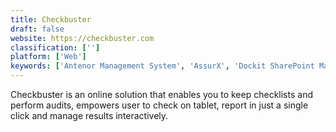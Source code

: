```yaml
---
title: Checkbuster
draft: false 
website: https://checkbuster.com
classification: ['']
platform: ['Web']
keywords: ['Antenor Management System', 'AssurX', 'Dockit SharePoint Manager', 'ERP Maestro', 'Fastpath Assure', 'FlinkISO', 'Grand Avenue Software', 'Momentum QMS', 'Oplift', 'RealityCharting', 'Reva QMS', 'SAI360', 'SOLABS QM', 'Sistrade Print Quality Control', 'Spade', 'StonemontQC', 'Teammate', 'The Lean Machine', 'WinSPC', 'isoTracker']
---
```

Checkbuster is an online solution that enables you to keep checklists and perform audits, empowers user to check on tablet, report in just a single click and manage results interactively.